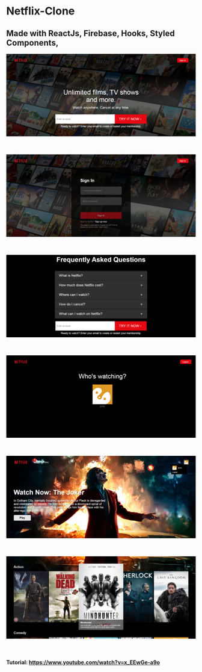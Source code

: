 # Netflix-Clone

## Made with ReactJs, Firebase, Hooks, Styled Components,

![Main Page](public/images/home.jpg)

<br />

![Login page](public/images/signin.jpg)

<br />

![FAQ page](public/images/faq.jpg)

<br />

![Who's watching page](public/images/who.jpg)

<br />

![Browse page](public/images/browse.jpg)

<br />

![Series page](public/images/series.jpg)

<br />

#### Tutorial: https://www.youtube.com/watch?v=x_EEwGe-a9o
